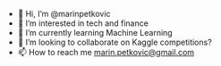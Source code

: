 - 👋 Hi, I’m @marinpetkovic
- 👀 I’m interested in tech and finance
- 🌱 I’m currently learning Machine Learning
- 💞️ I’m looking to collaborate on Kaggle competitions?
- 📫 How to reach me marin.petkovic@gmail.com

<!---
marinpetkovic/marinpetkovic is a ✨ special ✨ repository because its `README.md` (this file) appears on your GitHub profile.
You can click the Preview link to take a look at your changes.
--->
